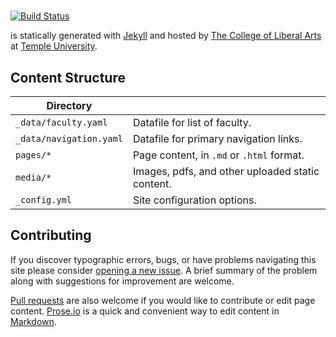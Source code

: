 # 

[![Build Status][travis-img]][travis]

 is statically generated with [Jekyll](https://jekyllrb.com) and hosted by [The College of Liberal Arts](https://liberalarts.temple.edu) at [Temple University](https://temple.edu).

## Content Structure

| Directory |  |
| --- | --- |
| ````_data/faculty.yaml```` | Datafile for list of faculty. |
| ````_data/navigation.yaml```` | Datafile for primary   navigation links. |
| ````pages/*```` | Page content, in ````.md```` or ````.html```` format. |
| ````media/*```` | Images, pdfs, and other uploaded static content. |
| ````_config.yml```` | Site configuration options. |

## Contributing

If you discover typographic errors, bugs, or have problems navigating this site please consider [opening a new issue][issue]. A brief summary of the problem along with suggestions for improvement are welcome.

[Pull requests][pr] are also welcome if you would like to contribute or edit page content. [Prose.io][prose] is a quick and convenient way to edit content in [Markdown][md].


[travis]: https://travis-ci.org/TULiberalArts/Institute-for-Public-Affairs
[travis-img]: https://travis-ci.org/TULiberalArts/Institute-for-Public-Affairs.svg?branch=master
[jekyll]: https://https://jekyllrb.com
[issue]: https://github.com/TULiberalArts/Institute-for-Public-Affairs/issues
[pr]: https://help.github.com/articles/about-pull-requests/
[prose]: https://prose.io/#TULiberalArts/Institute-for-Public-Affairs
[md]: http://whatismarkdown.com/
